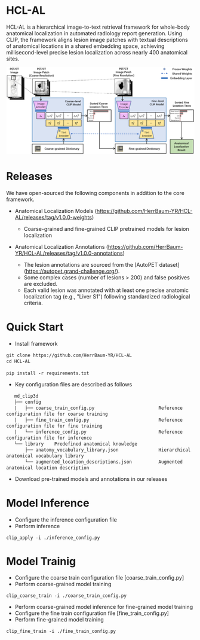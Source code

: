 # HCL-AL
HCL-AL is a hierarchical image-to-text retrieval framework for whole-body anatomical localization in automated radiology report generation. Using CLIP, the framework aligns lesion image patches with textual descriptions of anatomical locations in a shared embedding space, achieving millisecond-level precise lesion localization across nearly 400 anatomical sites.

![Workflow of HCL-AL](docs/approach.png)

# Releases
We have open-sourced the following components in addition to the core framework.
- Anatomical Localization Models (https://github.com/HerrBaum-YR/HCL-AL/releases/tag/v1.0.0-weights)
   - Coarse-grained and fine-grained CLIP pretrained models for lesion localization

- Anatomical Localization Annotations (https://github.com/HerrBaum-YR/HCL-AL/releases/tag/v1.0.0-annotations)
   - The lesion annotations are sourced from the [AutoPET dataset] (https://autopet.grand-challenge.org/).
   - Some complex cases (number of lesions > 200) and false positives are excluded.
   - Each valid lesion was annotated with at least one precise anatomic localization tag (e.g., "Liver S1") following standardized radiological criteria.

# Quick Start
- Install framework
```
git clone https://github.com/HerrBaum-YR/HCL-AL
cd HCL-AL

pip install -r requirements.txt
```
- Key configuration files are described as follows
```
   md_clip3d        
   ├── config     
   |   ├── coarse_train_config.py                        Reference configuration file for coarse training
   |   ├── fine_train_config.py                          Reference configuration file for fine training
   |   └── inference_config.py                           Reference configuration file for inference
   └── library    Predefined anatomical knowledge
       ├── anatomy_vocabulary_library.json               Hierarchical anatomical vocabulary library
       └── augmented_location_descriptions.json          Augmented anatomical location description
```

- Download pre-trained models and annotations in our releases

# Model Inference
- Configure the inference configuration file
- Perform inference
```
clip_apply -i ./inference_config.py
```

# Model Trainig
- Configure the coarse train configuration file [coarse_train_config.py]
- Perform coarse-grained model training
```
clip_coarse_train -i ./coarse_train_config.py
```
- Perform coarse-grained model inference for fine-grained model training
- Configure the fine train configuration file [fine_train_config.py]
- Perform fine-grained model training
```
clip_fine_train -i ./fine_train_config.py
```
